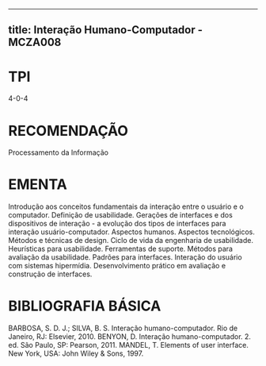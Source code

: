 
---
title: Interação Humano-Computador - MCZA008 
---

# TPI

4-0-4

# RECOMENDAÇÃO

Processamento da Informação

# EMENTA

Introdução aos conceitos fundamentais da interação entre o usuário e o computador. Definição de usabilidade. Gerações de interfaces e dos dispositivos de interação - a evolução dos tipos de interfaces para interação usuário-computador. Aspectos humanos. Aspectos tecnológicos. Métodos e técnicas de design. Ciclo de vida da engenharia de usabilidade. Heurísticas para usabilidade. Ferramentas de suporte. Métodos para avaliação da usabilidade. Padrões para interfaces. Interação do usuário com sistemas hipermídia. Desenvolvimento prático em avaliação e construção de interfaces.

# BIBLIOGRAFIA BÁSICA

BARBOSA, S. D. J.; SILVA, B. S. Interação humano-computador. Rio de Janeiro, RJ: Elsevier, 2010.
BENYON, D. Interação humano-computador. 2. ed. São Paulo, SP: Pearson, 2011.
MANDEL, T. Elements of user interface. New York, USA: John Wiley & Sons, 1997.
        